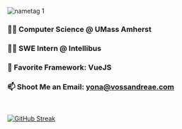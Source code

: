 ![nametag 1](https://user-images.githubusercontent.com/76519301/234890624-813a9908-f010-4dce-88aa-c89e23be44ef.png)

### 👨‍🎓 Computer Science @ UMass Amherst
### 🧑‍💻 SWE Intern @ Intellibus
### 💚 Favorite Framework: VueJS
### 📫 Shoot Me an Email: yona@vossandreae.com

<br>

[![GitHub Streak](http://github-readme-streak-stats.herokuapp.com?user=yonava&theme=dark)](https://git.io/streak-stats)
